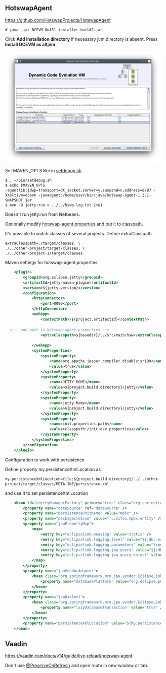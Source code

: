 ## HotswapAgent

<https://github.com/HotswapProjects/HotswapAgent>

```
# java -jar DCEVM-8u181-installer-build2.jar 
```

Click **Add installation directory** if necessary jvm directory is absent.
Press **Install DCEVM as altjvm**

![HotswapAgent installation](install.png "HotswapAgent installation")

Set MAVEN_OPTS like in [setdebug.sh](setdebug.sh)

```
$ . ~/bin/setdebug.sh
$ echo $MAVEN_OPTS
-agentlib:jdwp=transport=dt_socket,server=y,suspend=n,address=8787 -XXaltjvm=dcevm -javaagent:/home/user/bin/java/hotswap-agent-1.3.1-SNAPSHOT.jar
$ mvn -B jetty:run > ../../hswp-log.txt 2>&1
```

Doesn't run jetty:run from Netbeans.

Optionally modify [hotswap-agent.properties](hotswap-agent.properties) and put it to classpath.

It's possible to watch classes of several projects. Define extraClasspath

```
extraClasspath=./target/classes; \
./../other-project/target/classes; \
./../other-project-1/target/classes
```

Maven settings for hotswap-agent.properties

```xml
    <plugin>
        <groupId>org.eclipse.jetty</groupId>
        <artifactId>jetty-maven-plugin</artifactId>
        <version>${jetty.version}</version>
        <configuration>
            <httpConnector>
                <port>8090</port>
            </httpConnector>
            <webApp>
                <contextPath>/${project.artifactId}</contextPath>

  <!-- add path to hotswap-agent.properties -->
                <extraClasspath>${basedir}/../src/main/hsw</extraClasspath>

            </webApp>
            <systemProperties>
                <systemProperty>
                    <name>org.apache.jasper.compiler.disablejsr199</name>
                    <value>true</value>
                </systemProperty>
                <systemProperty>
                    <name>JETTY_HOME</name>
                    <value>${project.build.directory}/jetty</value>
                </systemProperty>
                <systemProperty>
                    <name>jetty.home</name>
                    <value>${project.build.directory}/jetty</value>
                </systemProperty>
                <systemProperty>
                    <name>init.properties.path</name>
                    <value>classpath:/init-dev.properties</value>
                </systemProperty>
            </systemProperties>
        </configuration>
    </plugin>
```

Configuration to work with persistence

Define property my.persistenceXmlLocation as 

```
my.persistenceXmlLocation=file:${project.build.directory}/../../other-project/target/classes/META-INF/persistence.xml
```

and use it to set persistenceXmlLocation

```xml
    <bean id="entityManagerFactory" primary="true" class="org.springframework.orm.jpa.LocalContainerEntityManagerFactoryBean">
        <property name="dataSource" ref="dataSource" />
        <property name="persistenceUnitName" value="mpbx" />
        <property name="packagesToScan" value="ru.sifox.mpbx.entity" />
        <property name="jpaPropertyMap">
            <map>
                <entry key="eclipselink.weaving" value="static" />
                <entry key="eclipselink.logging.level" value="${jdbc.eclipselink.logging.level}"/>
                <entry key="eclipselink.logging.parameters" value="true"/>
                <entry key="eclipselink.logging.jpa.query" value="${jdbc.eclipselink.logging.jpa.query}"/>
                <entry key="eclipselink.logging.jpa.query.object" value="${jdbc.eclipselink.logging.jpa.query.object}"/>
            </map>
        </property>
        <property name="jpaVendorAdapter">
            <bean class="org.springframework.orm.jpa.vendor.EclipseLinkJpaVendorAdapter">
                <property name="databasePlatform" value="org.eclipse.persistence.platform.database.OraclePlatform" />
            </bean>
        </property>
        <property name="jpaDialect">
            <bean class="org.springframework.orm.jpa.vendor.EclipseLinkJpaDialect">
                <property name="lazyDatabaseTransaction" value="true" />
            </bean>
        </property>
        <property name="persistenceXmlLocation" value="${my.persistenceXmlLocation}" />
    </bean>

```

## Vaadin

<https://vaadin.com/docs/v14/guide/live-reload/hotswap-agent>

Don't use [@PreserveOnRefresh](https://vaadin.com/docs/v14/flow/advanced/tutorial-preserving-state-on-refresh) and open route in new window or tab.

